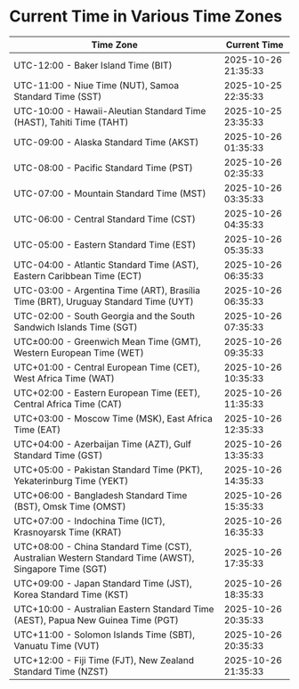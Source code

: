 # Current Time in Various Time Zones

| Time Zone | Current Time |
|-----------|--------------|
| UTC-12:00 - Baker Island Time (BIT) | 2025-10-26 21:35:33 |
| UTC-11:00 - Niue Time (NUT), Samoa Standard Time (SST) | 2025-10-25 22:35:33 |
| UTC-10:00 - Hawaii-Aleutian Standard Time (HAST), Tahiti Time (TAHT) | 2025-10-25 23:35:33 |
| UTC-09:00 - Alaska Standard Time (AKST) | 2025-10-26 01:35:33 |
| UTC-08:00 - Pacific Standard Time (PST) | 2025-10-26 02:35:33 |
| UTC-07:00 - Mountain Standard Time (MST) | 2025-10-26 03:35:33 |
| UTC-06:00 - Central Standard Time (CST) | 2025-10-26 04:35:33 |
| UTC-05:00 - Eastern Standard Time (EST) | 2025-10-26 05:35:33 |
| UTC-04:00 - Atlantic Standard Time (AST), Eastern Caribbean Time (ECT) | 2025-10-26 06:35:33 |
| UTC-03:00 - Argentina Time (ART), Brasília Time (BRT), Uruguay Standard Time (UYT) | 2025-10-26 06:35:33 |
| UTC-02:00 - South Georgia and the South Sandwich Islands Time (SGT) | 2025-10-26 07:35:33 |
| UTC±00:00 - Greenwich Mean Time (GMT), Western European Time (WET) | 2025-10-26 09:35:33 |
| UTC+01:00 - Central European Time (CET), West Africa Time (WAT) | 2025-10-26 10:35:33 |
| UTC+02:00 - Eastern European Time (EET), Central Africa Time (CAT) | 2025-10-26 11:35:33 |
| UTC+03:00 - Moscow Time (MSK), East Africa Time (EAT) | 2025-10-26 12:35:33 |
| UTC+04:00 - Azerbaijan Time (AZT), Gulf Standard Time (GST) | 2025-10-26 13:35:33 |
| UTC+05:00 - Pakistan Standard Time (PKT), Yekaterinburg Time (YEKT) | 2025-10-26 14:35:33 |
| UTC+06:00 - Bangladesh Standard Time (BST), Omsk Time (OMST) | 2025-10-26 15:35:33 |
| UTC+07:00 - Indochina Time (ICT), Krasnoyarsk Time (KRAT) | 2025-10-26 16:35:33 |
| UTC+08:00 - China Standard Time (CST), Australian Western Standard Time (AWST), Singapore Time (SGT) | 2025-10-26 17:35:33 |
| UTC+09:00 - Japan Standard Time (JST), Korea Standard Time (KST) | 2025-10-26 18:35:33 |
| UTC+10:00 - Australian Eastern Standard Time (AEST), Papua New Guinea Time (PGT) | 2025-10-26 20:35:33 |
| UTC+11:00 - Solomon Islands Time (SBT), Vanuatu Time (VUT) | 2025-10-26 20:35:33 |
| UTC+12:00 - Fiji Time (FJT), New Zealand Standard Time (NZST) | 2025-10-26 21:35:33 |

